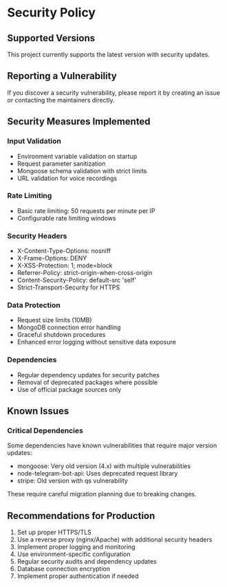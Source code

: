 # Security Policy

## Supported Versions

This project currently supports the latest version with security updates.

## Reporting a Vulnerability

If you discover a security vulnerability, please report it by creating an issue or contacting the maintainers directly.

## Security Measures Implemented

### Input Validation
- Environment variable validation on startup
- Request parameter sanitization
- Mongoose schema validation with strict limits
- URL validation for voice recordings

### Rate Limiting
- Basic rate limiting: 50 requests per minute per IP
- Configurable rate limiting windows

### Security Headers
- X-Content-Type-Options: nosniff
- X-Frame-Options: DENY
- X-XSS-Protection: 1; mode=block
- Referrer-Policy: strict-origin-when-cross-origin
- Content-Security-Policy: default-src 'self'
- Strict-Transport-Security for HTTPS

### Data Protection
- Request size limits (10MB)
- MongoDB connection error handling
- Graceful shutdown procedures
- Enhanced error logging without sensitive data exposure

### Dependencies
- Regular dependency updates for security patches
- Removal of deprecated packages where possible
- Use of official package sources only

## Known Issues

### Critical Dependencies
Some dependencies have known vulnerabilities that require major version updates:
- mongoose: Very old version (4.x) with multiple vulnerabilities
- node-telegram-bot-api: Uses deprecated request library
- stripe: Old version with qs vulnerability

These require careful migration planning due to breaking changes.

## Recommendations for Production

1. Set up proper HTTPS/TLS
2. Use a reverse proxy (nginx/Apache) with additional security headers
3. Implement proper logging and monitoring
4. Use environment-specific configuration
5. Regular security audits and dependency updates
6. Database connection encryption
7. Implement proper authentication if needed